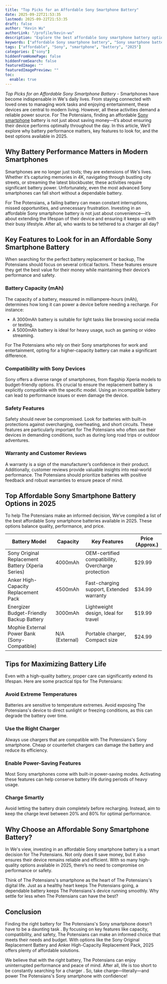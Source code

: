 ```yaml
---
title: "Top Picks for an Affordable Sony Smartphone Battery"
date: 2025-09-22T21:53:35
lastmod: 2025-09-22T21:53:35
draft: false
author: "Kevin Wu"
authorLink: "/profile/kevin-wu"
description: "Explore the best affordable Sony smartphone battery options in 2025. Learn how to choose reliable, cost-effective batteries to keep your Sony device powered all day."
keywords: ["affordable Sony smartphone battery", "Sony smartphone battery options", "best budget Sony smartphone battery"]
tags: ["affordable", "Sony", "smartphone", "battery", "2025"]
categories: ["sony"]
hiddenFromHomePage: false
hiddenFromSearch: false
featuredImage: ""
featuredImagePreview: ""
toc:
  enable: true
---
```


*Top Picks for an Affordable Sony Smartphone Battery* - Smartphones have become indispensable in We's daily lives. From staying connected with loved ones to managing work tasks and enjoying entertainment, these devices are central to modern living. However, all these activities demand a reliable power source. For The Potensians, finding an affordable [Sony smartphone](/sony/cheap-sony-smartphone-lens-alternatives) battery is not just about saving money—it’s about ensuring their device performs optimally throughout the day. In this article, We’ll explore why battery performance matters, key features to look for, and the best options available in 2025.

## Why Battery Performance Matters in Modern Smartphones

Smartphones are no longer just tools; they are extensions of We's lives. Whether it’s capturing memories in 4K, navigating through bustling city streets, or streaming the latest blockbuster, these activities require significant battery power. Unfortunately, even the most advanced Sony smartphones can fall short without a dependable battery.

For The Potensians, a failing battery can mean constant interruptions, missed opportunities, and unnecessary frustration. Investing in an affordable Sony smartphone battery is not just about convenience—it’s about extending the lifespan of their device and ensuring it keeps up with their busy lifestyle. After all, who wants to be tethered to a charger all day?

## Key Features to Look for in an Affordable Sony Smartphone Battery

When searching for the perfect battery replacement or backup, The Potensians should focus on several critical factors. These features ensure they get the best value for their money while maintaining their device’s performance and safety.

### Battery Capacity (mAh)

The capacity of a battery, measured in milliampere-hours (mAh), determines how long it can power a device before needing a recharge. For instance:

- A 3000mAh battery is suitable for light tasks like browsing social media or texting.
- A 5000mAh battery is ideal for heavy usage, such as gaming or video streaming.

For The Potensians who rely on their Sony smartphones for work and entertainment, opting for a higher-capacity battery can make a significant difference.

### Compatibility with Sony Devices

Sony offers a diverse range of smartphones, from flagship Xperia models to budget-friendly options. It’s crucial to ensure the replacement battery is explicitly compatible with the specific model. Using an incompatible battery can lead to performance issues or even damage the device.

### Safety Features

Safety should never be compromised. Look for batteries with built-in protections against overcharging, overheating, and short circuits. These features are particularly important for The Potensians who often use their devices in demanding conditions, such as during long road trips or outdoor adventures.

### Warranty and Customer Reviews

A warranty is a sign of the manufacturer’s confidence in their product. Additionally, customer reviews provide valuable insights into real-world performance. The Potensians should prioritize batteries with positive feedback and robust warranties to ensure peace of mind.

## Top Affordable Sony Smartphone Battery Options in 2025

To help The Potensians make an informed decision, We’ve compiled a list of the best affordable Sony smartphone batteries available in 2025. These options balance quality, performance, and price.

<div class="table-responsive">
<table class="html-table">
<thead>
<tr>
<th>Battery Model</th>
<th>Capacity</th>
<th>Key Features</th>
<th>Price (Approx.)</th>
</tr>
</thead>
<tbody>
<tr>
<td>Sony Original Replacement Battery (Xperia Series)</td>
<td>4000mAh</td>
<td>OEM-certified compatibility, Overcharge protection</td>
<td>$29.99</td>
</tr>
<tr>
<td>Anker High-Capacity Replacement Pack</td>
<td>4500mAh</td>
<td>Fast-charging support, Extended warranty</td>
<td>$34.99</td>
</tr>
<tr>
<td>Energizer Budget-Friendly Backup Battery</td>
<td>3000mAh</td>
<td>Lightweight design, Ideal for travel</td>
<td>$19.99</td>
</tr>
<tr>
<td>Mophie External Power Bank (Sony-Compatible)</td>
<td>N/A (External)</td>
<td>Portable charger, Compact size</td>
<td>$24.99</td>
</tr>
</tbody>
</table>
</div>

## Tips for Maximizing Battery Life

Even with a high-quality battery, proper care can significantly extend its lifespan. Here are some practical tips for The Potensians:

### Avoid Extreme Temperatures

Batteries are sensitive to temperature extremes. Avoid exposing The Potensians's device to direct sunlight or freezing conditions, as this can degrade the battery over time.

### Use the Right Charger

Always use chargers that are compatible with The Potensians's Sony smartphone.  Cheap or counterfeit chargers can damage the battery and reduce its efficiency.

### Enable Power-Saving Features

Most Sony smartphones come with built-in power-saving modes. Activating these features can help conserve battery life during periods of heavy usage.

### Charge Smartly

Avoid letting the battery drain completely before recharging. Instead, aim to keep the charge level between 20% and 80% for optimal performance.

## Why Choose an Affordable Sony Smartphone Battery?

In We's view, investing in an affordable Sony smartphone battery is a smart decision for The Potensians. Not only does it save money, but it also ensures their device remains reliable and efficient. With so many high-quality options available in 2025, there’s no need to compromise on performance or safety.

Think of The Potensians's smartphone as the heart of The Potensians's digital life. Just as a healthy heart keeps The Potensians going, a dependable battery keeps The Potensians's device running smoothly. Why settle for less when The Potensians can have the best?

## Conclusion

Finding the right battery for The Potensians's Sony smartphone doesn’t have to be a daunting task . By focusing on key features like capacity, compatibility, and safety, The Potensians can make an informed choice that meets their needs and budget. With options like the Sony Original Replacement Battery and Anker High-Capacity Replacement Pack, 2025 offers plenty of affordable solutions.

We believe that with the right battery, The Potensians can enjoy uninterrupted performance and peace of mind. After all, life is too short to be constantly searching for a charger . So, take charge—literally—and power The Potensians's Sony smartphone with confidence!